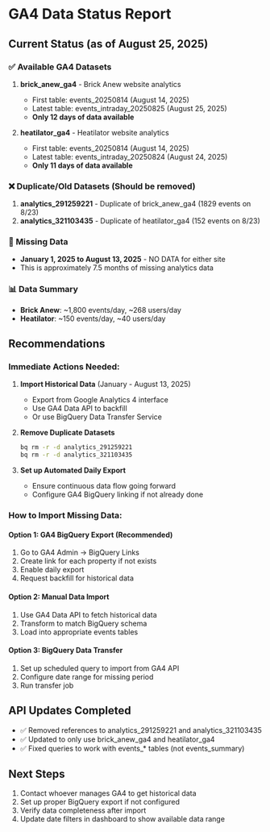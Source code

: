 # GA4 Data Status Report

## Current Status (as of August 25, 2025)

### ✅ Available GA4 Datasets
1. **brick_anew_ga4** - Brick Anew website analytics
   - First table: events_20250814 (August 14, 2025)
   - Latest table: events_intraday_20250825 (August 25, 2025)
   - **Only 12 days of data available**

2. **heatilator_ga4** - Heatilator website analytics  
   - First table: events_20250814 (August 14, 2025)
   - Latest table: events_intraday_20250824 (August 24, 2025)
   - **Only 11 days of data available**

### ❌ Duplicate/Old Datasets (Should be removed)
1. **analytics_291259221** - Duplicate of brick_anew_ga4 (1829 events on 8/23)
2. **analytics_321103435** - Duplicate of heatilator_ga4 (152 events on 8/23)

### 🚨 Missing Data
- **January 1, 2025 to August 13, 2025** - NO DATA for either site
- This is approximately 7.5 months of missing analytics data

### 📊 Data Summary
- **Brick Anew**: ~1,800 events/day, ~268 users/day
- **Heatilator**: ~150 events/day, ~40 users/day

## Recommendations

### Immediate Actions Needed:
1. **Import Historical Data** (January - August 13, 2025)
   - Export from Google Analytics 4 interface
   - Use GA4 Data API to backfill
   - Or use BigQuery Data Transfer Service

2. **Remove Duplicate Datasets**
   ```bash
   bq rm -r -d analytics_291259221
   bq rm -r -d analytics_321103435
   ```

3. **Set up Automated Daily Export**
   - Ensure continuous data flow going forward
   - Configure GA4 BigQuery linking if not already done

### How to Import Missing Data:

#### Option 1: GA4 BigQuery Export (Recommended)
1. Go to GA4 Admin → BigQuery Links
2. Create link for each property if not exists
3. Enable daily export
4. Request backfill for historical data

#### Option 2: Manual Data Import
1. Use GA4 Data API to fetch historical data
2. Transform to match BigQuery schema
3. Load into appropriate events tables

#### Option 3: BigQuery Data Transfer
1. Set up scheduled query to import from GA4 API
2. Configure date range for missing period
3. Run transfer job

## API Updates Completed
- ✅ Removed references to analytics_291259221 and analytics_321103435
- ✅ Updated to only use brick_anew_ga4 and heatilator_ga4
- ✅ Fixed queries to work with events_* tables (not events_summary)

## Next Steps
1. Contact whoever manages GA4 to get historical data
2. Set up proper BigQuery export if not configured
3. Verify data completeness after import
4. Update date filters in dashboard to show available data range